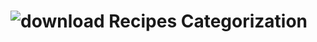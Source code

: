 # ![download](https://user-images.githubusercontent.com/68982975/158501147-bebc7eb3-df4c-458c-ae18-2abb43564ecb.jpeg) Recipes Categorization

